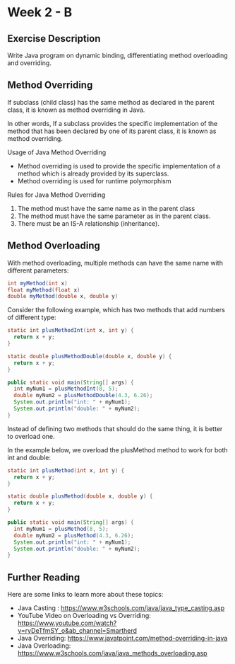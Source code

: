 # Week 2 - B

## Exercise Description

Write Java program on dynamic binding, differentiating method overloading and overriding.

## Method Overriding

If subclass (child class) has the same method as declared in the parent class, it is known as method overriding in Java.

In other words, If a subclass provides the specific implementation of the method that has been declared by one of its parent class, it is known as method overriding.

Usage of Java Method Overriding
- Method overriding is used to provide the specific implementation of a method which is already provided by its superclass.
- Method overriding is used for runtime polymorphism

Rules for Java Method Overriding
1. The method must have the same name as in the parent class
2. The method must have the same parameter as in the parent class.
3. There must be an IS-A relationship (inheritance).

## Method Overloading
With method overloading, multiple methods can have the same name with different parameters:

````java
int myMethod(int x)
float myMethod(float x)
double myMethod(double x, double y)
````

Consider the following example, which has two methods that add numbers of different type:

````java
static int plusMethodInt(int x, int y) {
  return x + y;
}

static double plusMethodDouble(double x, double y) {
  return x + y;
}

public static void main(String[] args) {
  int myNum1 = plusMethodInt(8, 5);
  double myNum2 = plusMethodDouble(4.3, 6.26);
  System.out.println("int: " + myNum1);
  System.out.println("double: " + myNum2);
}
````

Instead of defining two methods that should do the same thing, it is better to overload one.

In the example below, we overload the plusMethod method to work for both int and double:

````java
static int plusMethod(int x, int y) {
  return x + y;
}

static double plusMethod(double x, double y) {
  return x + y;
}

public static void main(String[] args) {
  int myNum1 = plusMethod(8, 5);
  double myNum2 = plusMethod(4.3, 6.26);
  System.out.println("int: " + myNum1);
  System.out.println("double: " + myNum2);
}
````

## Further Reading

Here are some links to learn more about these topics:

- Java Casting : https://www.w3schools.com/java/java_type_casting.asp
- YouTube Video on Overloading vs Overriding: https://www.youtube.com/watch?v=ryDeTfmSY_o&ab_channel=Smartherd
- Java Overriding: https://www.javatpoint.com/method-overriding-in-java
- Java Overloading: https://www.w3schools.com/java/java_methods_overloading.asp